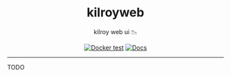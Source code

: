 <h1 align="center">kilroyweb</h1>

<div align="center">

kilroy web ui 📉

[![Docker test](https://github.com/kilroybot/kilroyweb/actions/workflows/test-docker.yaml/badge.svg)](https://github.com/kilroybot/kilroyweb/actions/workflows/test-docker.yaml)
[![Docs](https://github.com/kilroybot/kilroyweb/actions/workflows/docs.yaml/badge.svg)](https://github.com/kilroybot/kilroyweb/actions/workflows/docs.yaml)

</div>

---

TODO
